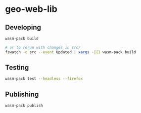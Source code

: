 # geo-web-lib

## Developing

```sh
wasm-pack build

# or to rerun with changes in src/
fswatch -o src --event Updated | xargs -I{} wasm-pack build 
```

## Testing

```sh
wasm-pack test --headless --firefox
```

## Publishing

```
wasm-pack publish
```
